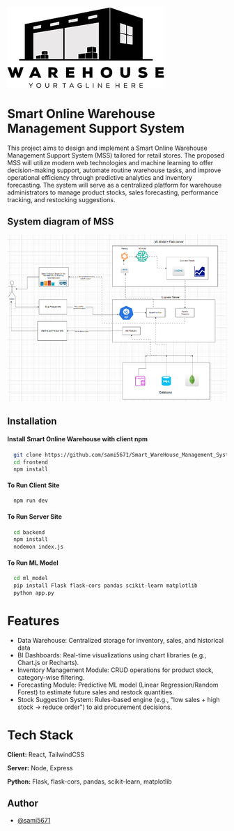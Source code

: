 ![Logo](https://github.com/sami5671/Smart_WareHouse_Management_System/blob/main/frontend/public/logo.png)

# Smart Online Warehouse Management Support System

This project aims to design and implement a Smart Online Warehouse Management Support System (MSS) tailored for retail stores. The proposed MSS will utilize modern web technologies and machine learning to offer decision-making support, automate routine warehouse tasks, and improve operational efficiency through predictive analytics and inventory forecasting. The system will serve as a centralized platform for warehouse administrators to manage product stocks, sales forecasting, performance tracking, and restocking suggestions.

## System diagram of MSS

![App Screenshot](https://github.com/sami5671/Smart_WareHouse_Management_System/blob/main/frontend/public/diagra.png)

## Installation

#### Install Smart Online Warehouse with client npm

```bash
  git clone https://github.com/sami5671/Smart_WareHouse_Management_System.git
  cd frontend
  npm install
```

#### To Run Client Site

```bash
  npm run dev
```

#### To Run Server Site

```bash
  cd backend
  npm install
  nodemon index.js
```

#### To Run ML Model

```bash
  cd ml_model
  pip install Flask flask-cors pandas scikit-learn matplotlib
  python app.py
```

# Features

- Data Warehouse: Centralized storage for inventory, sales, and historical data
- BI Dashboards: Real-time visualizations using chart libraries (e.g., Chart.js or Recharts).
- Inventory Management Module: CRUD operations for product stock, category-wise filtering.
- Forecasting Module: Predictive ML model (Linear Regression/Random Forest) to estimate future sales and restock quantities.
- Stock Suggestion System: Rules-based engine (e.g., "low sales + high stock -> reduce order") to aid procurement decisions.

# Tech Stack

**Client:** React, TailwindCSS

**Server:** Node, Express

**Python:** Flask, flask-cors, pandas, scikit-learn, matplotlib

## Author

- [@sami5671](https://www.github.com/sami5671)
